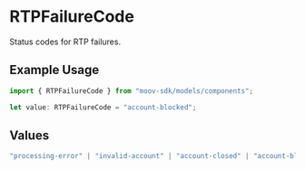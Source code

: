 # RTPFailureCode

Status codes for RTP failures.

## Example Usage

```typescript
import { RTPFailureCode } from "moov-sdk/models/components";

let value: RTPFailureCode = "account-blocked";
```

## Values

```typescript
"processing-error" | "invalid-account" | "account-closed" | "account-blocked" | "invalid-field" | "transaction-not-supported" | "limit-exceeded" | "invalid-amount" | "customer-deceased" | "other"
```
